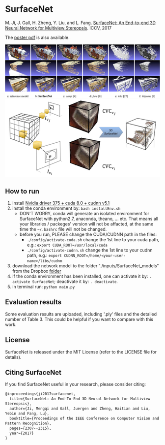 # SurfaceNet

M. Ji, J. Gall, H. Zheng, Y. Liu, and L. Fang. [SurfaceNet: An End-to-end 3D Neural Network for Multiview Stereopsis](https://www.researchgate.net/publication/318920947_SurfaceNet_An_End-to-end_3D_Neural_Network_for_Multiview_Stereopsis). ICCV, 2017

The [poster pdf](https://www.researchgate.net/publication/321126305_ICCV2017_SurfaceNet_poster) is also available.

![SurfaceNet experiment results](figures/experiment.png?raw=true "SurfaceNet experiment results")
![SurfaceNet pipeline](figures/pipeline.png?raw=true "SurfaceNet pipeline")

## How to run

1. install [Nvidia driver 375 + cuda 8.0 + cudnn v5.1](https://github.com/mjiUST/driver_cuda_cudnn)
2. install the conda environment by: `bash installEnv.sh`
    * DON'T WORRY, conda will generate an isolated environment for SurfaceNet with python2.7, anaconda, theano, ... etc. That means all your libraries / packeges' version will not be affacted, at the same time the `~/.bashrc` file will not be changed.
    * before you run, PLEASE change the CUDA/CUDNN path in the files: 
        - `./config/activate-cuda.sh` change the 1st line to your cuda path, e.g.: `export CUDA_ROOT=/usr/local/cuda`
        - `./config/activate-cudnn.sh` change the 1st line to your cudnn path, e.g.: `export CUDNN_ROOT=/home/<your-user-name>/libs/cudnn`
3. download the network model to the folder "./inputs/SurfaceNet_models" from the Dropbox [folder](https://www.dropbox.com/sh/8xs0u57ikj4qfvr/AADRQFQyJfG3WfH7ZvpcWmMKa?dl=0)
4. if the conda environment has been installed, one can activate it by: `. activate SurfaceNet`; deactivate it by: `. deactivate`.
5. in terminal run: `python main.py` 

## Evaluation results

Some evaluation results are uploaded, including '.ply' files and the detailed number of Table 3. This could be helpful if you want to compare with this work.

## License

SurfaceNet is released under the MIT License (refer to the LICENSE file for details).

## Citing SurfaceNet

If you find SurfaceNet useful in your research, please consider citing:

    @inproceedings{ji2017surfacenet,
      title={SurfaceNet: An End-To-End 3D Neural Network for Multiview Stereopsis},
      author={Ji, Mengqi and Gall, Juergen and Zheng, Haitian and Liu, Yebin and Fang, Lu},
      booktitle={Proceedings of the IEEE Conference on Computer Vision and Pattern Recognition},
      pages={2307--2315},
      year={2017}
    }
